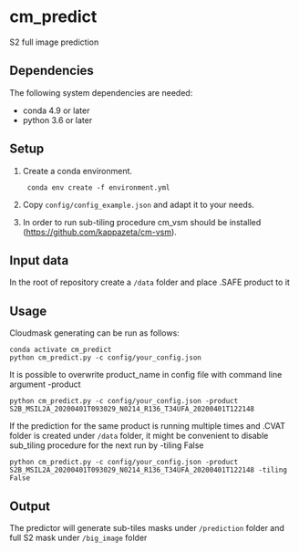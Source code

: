 # cm_predict
S2 full image prediction

## Dependencies
The following system dependencies are needed:
* conda 4.9 or later
* python 3.6 or later

## Setup
1. Create a conda environment.

        conda env create -f environment.yml

2. Copy `config/config_example.json` and adapt it to your needs.
3. In order to run sub-tiling procedure cm_vsm should be installed (https://github.com/kappazeta/cm-vsm).

## Input data
In the root of repository create a ```/data``` folder and place .SAFE product to it 

## Usage

Cloudmask generating can be run as follows:

```
conda activate cm_predict
python cm_predict.py -c config/your_config.json
```

It is possible to overwrite product_name in config file with command line argument -product
```
python cm_predict.py -c config/your_config.json -product S2B_MSIL2A_20200401T093029_N0214_R136_T34UFA_20200401T122148
```
If the prediction for the same product is running multiple times and .CVAT folder is created under ```/data``` folder, it might be convenient to disable sub_tiling procedure for the next run by -tiling False
```
python cm_predict.py -c config/your_config.json -product S2B_MSIL2A_20200401T093029_N0214_R136_T34UFA_20200401T122148 -tiling False
```

## Output
The predictor will generate sub-tiles masks under ```/prediction``` folder and full S2 mask under ```/big_image``` folder
